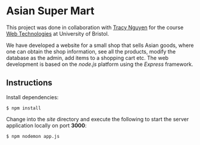 # Asian Super Mart
This project was done in collaboration with [Tracy Nguyen]([https://github.com/tramnguyenJC]) for the course [Web Technologies](https://www.bris.ac.uk/unit-programme-catalogue/UnitDetails.jsa?ayrCode=18%2F19&unitCode=COMS32500) at University of Bristol.

We have developed a website for a small shop that sells Asian goods, where one can obtain the shop information, see all the products, modify the database as the admin, add items to a shopping cart etc. The web development is based on the *node.js* platform using the *Express* framework.

## Instructions
Install dependencies:
```
$ npm install
```

Change into the *site* directory and execute the following to start the server application locally on port **3000**:
```
$ npm nodemon app.js
```

